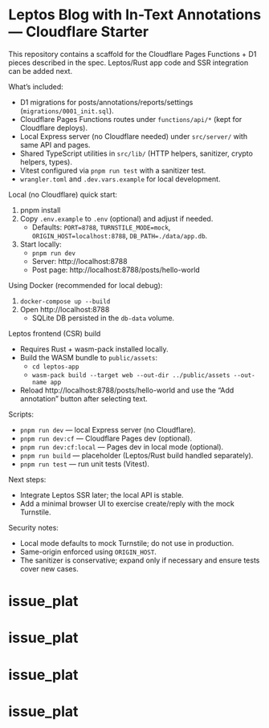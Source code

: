 # Leptos Blog with In-Text Annotations — Cloudflare Starter

This repository contains a scaffold for the Cloudflare Pages Functions + D1 pieces described in the spec. Leptos/Rust app code and SSR integration can be added next.

What’s included:
- D1 migrations for posts/annotations/reports/settings (`migrations/0001_init.sql`).
- Cloudflare Pages Functions routes under `functions/api/*` (kept for Cloudflare deploys).
- Local Express server (no Cloudflare needed) under `src/server/` with same API and pages.
- Shared TypeScript utilities in `src/lib/` (HTTP helpers, sanitizer, crypto helpers, types).
- Vitest configured via `pnpm run test` with a sanitizer test.
- `wrangler.toml` and `.dev.vars.example` for local development.

Local (no Cloudflare) quick start:
1) pnpm install
2) Copy `.env.example` to `.env` (optional) and adjust if needed.
   - Defaults: `PORT=8788`, `TURNSTILE_MODE=mock`, `ORIGIN_HOST=localhost:8788`, `DB_PATH=./data/app.db`.
3) Start locally:
   - `pnpm run dev`
   - Server: http://localhost:8788
   - Post page: http://localhost:8788/posts/hello-world

Using Docker (recommended for local debug):
1) `docker-compose up --build`
2) Open http://localhost:8788
   - SQLite DB persisted in the `db-data` volume.

Leptos frontend (CSR) build
- Requires Rust + wasm-pack installed locally.
- Build the WASM bundle to `public/assets`:
  - `cd leptos-app`
  - `wasm-pack build --target web --out-dir ../public/assets --out-name app`
- Reload http://localhost:8788/posts/hello-world and use the “Add annotation” button after selecting text.

Scripts:
- `pnpm run dev` — local Express server (no Cloudflare).
- `pnpm run dev:cf` — Cloudflare Pages dev (optional).
- `pnpm run dev:cf:local` — Pages dev in local mode (optional).
- `pnpm run build` — placeholder (Leptos/Rust build handled separately).
- `pnpm run test` — run unit tests (Vitest).

Next steps:
- Integrate Leptos SSR later; the local API is stable.
- Add a minimal browser UI to exercise create/reply with the mock Turnstile.

Security notes:
- Local mode defaults to mock Turnstile; do not use in production.
- Same-origin enforced using `ORIGIN_HOST`.
- The sanitizer is conservative; expand only if necessary and ensure tests cover new cases.
# issue_plat
# issue_plat
# issue_plat
# issue_plat
